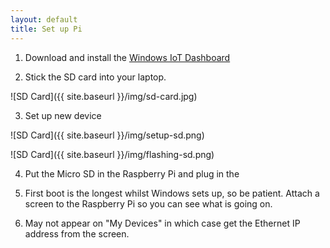 ```yaml
---
layout: default
title: Set up Pi
---
```


1. Download and install the [Windows IoT Dashboard](https://developer.microsoft.com/en-us/windows/iot/docs/iotdashboard)

2. Stick the SD card into your laptop.

![SD Card]({{ site.baseurl }}/img/sd-card.jpg)

3. Set up new device

![SD Card]({{ site.baseurl }}/img/setup-sd.png)

![SD Card]({{ site.baseurl }}/img/flashing-sd.png)

4. Put the Micro SD in the Raspberry Pi and plug in the 

5. First boot is the longest whilst Windows sets up, so be patient.
Attach a screen to the Raspberry Pi so you can see what is going on.

6. May not appear on "My Devices" in which case get the Ethernet IP address from the screen.


